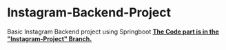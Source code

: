 
# Instagram-Backend-Project
Basic Instagram Backend project using Springboot 
**<ins>The Code part is in the "Instagram-Project" Branch.</ins>**
